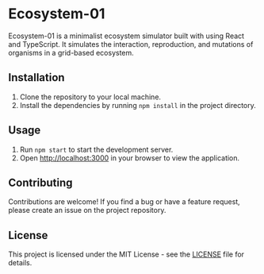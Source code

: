 # Ecosystem-01

Ecosystem-01 is a minimalist ecosystem simulator built with using React and TypeScript. It simulates the interaction, reproduction, and mutations of organisms in a grid-based ecosystem.

## Installation

1. Clone the repository to your local machine.
2. Install the dependencies by running `npm install` in the project directory.

## Usage

1. Run `npm start` to start the development server.
2. Open [http://localhost:3000](http://localhost:3000) in your browser to view the application.

## Contributing

Contributions are welcome! If you find a bug or have a feature request, please create an issue on the project repository.

## License

This project is licensed under the MIT License - see the [LICENSE](LICENSE) file for details.

